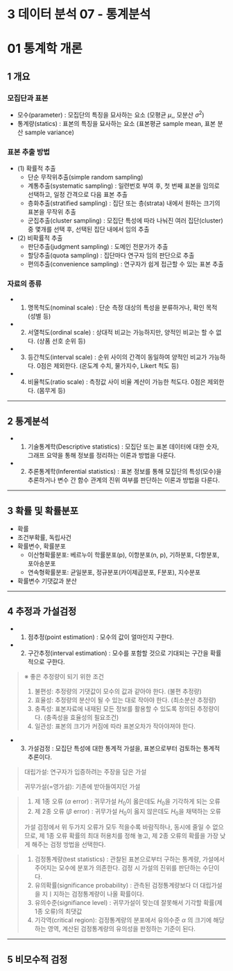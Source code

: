 # 3 데이터 분석 07 -  통계분석



# 01 통계학 개론

## 1 개요

### 모집단과 표본

* 모수(parameter) : 모집단의 특징을 묘사하는 요소 (모평균 $\mu$,, 모분산 $\sigma^2$)
* 통계량(statics) :  표본의 특징을 묘사하는 요소 (표본평균 sample mean, 표본 분산 sample variance)

### 표본 추출 방법

* (1) 확률적 추출
  * 단순 무작위추출(simple random sampling)
  * 계통추출(systematic sampling) : 일련번호 부여 후, 첫 번째 표본을 임의로 선택하고, 일정 간격으로 다음 표본 추출
  * 층화추출(stratified sampling) : 집단 또는 층(strata) 내에서 원하는 크기의 표본을 무작위 추출
  * 군집추출(cluster sampling) : 모집단 특성에 따라 나눠진 여러 집단(cluster) 중 몇개를 선택 후, 선택된 집단 내에서 임의 추출
* (2) 비확률적 추출
  * 판단추출(judgment sampling) : 도메인 전문가가 추출
  * 할당추출(quota sampling) : 집단마다 연구자 임의 판단으로 추출
  * 편의추출(convenience sampling) : 연구자가 쉽게 접근할 수 있는 표본 추출

### 자료의 종류

* 1) 명목척도(nominal scale) : 단순 측정 대상의 특성을 분류하거나, 확인 목적 (성별 등)
* 2) 서열척도(ordinal scale) : 상대적 비교는 가능하지만, 양적인 비교는 할 수 없다. (상품 선호 순위 등)
* 3) 등간척도(interval scale) : 순위 사이의 간격이 동일하여 양적인 비교가 가능하다. 0점은 제외한다. (온도계 수치, 물가지수, Likert 척도 등)
* 4) 비율척도(ratio scale) : 측정값 사이 비율 계산이 가능한 척도다. 0점은 제외한다. (몸무게 등)



---

## 2 통계분석

* 1) 기술통계학(Descriptive statistics) : 모집단 또는 표본 데이터에 대한 숫자, 그래프 요약을 통해 정보를 정리하는 이론과 방법을 다룬다.
* 2) 추론통계학(Inferential statistics) : 표본 정보를 통해 모집단의 특성(모수)을 추론하거나 변수 간 함수 관계의 진위 여부를 판단하는 이론과 방법을 다룬다.



---

## 3 확률 및 확률분포

* 확률
* 조건부확률, 독립사건
* 확률변수, 확률분포
  * 이산형확률분포: 베르누이 학률분포(p), 이항분포(n, p), 기하분포, 다항분포, 포아송분포
  * 연속형확률분포: 균일분포, 정규분포(카이제곱분포, F분포), 지수분포
* 확률변수 기댓값과 분산



---

## 4 추정과 가설검정

* 1) 점추정(point estimation) : 모수의 값이 얼마인지 구한다.
* 2) 구간추정(interval estimation) : 모수를 포함할 것으로 기대되는 구간을 확률적으로 구한다.

> ※ 좋은 추정량이 되기 위한 조건
>
> 1. 불편성: 추정량의 기댓값이 모수의 값과 같아야 한다. (불편 추정량)
> 2. 효율성: 추정량의 분산이 될 수 있는 대로 작아야 한다. (최소분산 추정량)
> 3. 충족성: 표본자료에 내재된 모든 정보를 활용할 수 있도록 정의된 추정량이다. (충족성을 효율성의 필요조건)
> 4. 일관성: 표본의 크기가 커짐에 따라 표본오차가 작아야져야 한다.

* 3) 가설검정 : 모집단 특성에 대한 통계적 가설을, 표본으로부터 검토하는 통계적 추론이다.

> 대립가설: 연구자가 입증하려는 주장을 담은 가설
>
> 귀무가설(=영가설): 기존에 받아들여지던 가설

> 1. 제 1종 오류 ($\alpha$ error) : 귀무가설 $H_0$이 옳은데도 $H_0$을 기각하게 되는 오류
> 2. 제 2종 오류 ($\beta$ error) : 귀무가설 $H_0$이 옳지 않은데도 $H_0$을 채택하는 오류
>
> 가설 검정에서 위 두가지 오류가 모두 적을수록 바람직하나, 동시에 줄일 수 없으므로, 제 1종 오류 확률의 최대 허용치를 정해 놓고, 제 2종 오류의 확률을 가장 낮게 해주는 검정 방법을 선택한다.

> 1. 검정통계량(test statistics) : 관찰된 표본으로부터 구하는 통계량, 가설에서 주어지는 모수에 분포가 의존한다. 검정 시 가설의 진위를 판단하는 수단이다.
> 2. 유의확률(significance probability) : 관측된 검정통계량보다 더 대립가설을 지ㅣ지하는 검정통계량이 나올 확률이다.
> 3. 유의수준(signifiance level) : 귀무가설이 맞는데 잘못해서 기각할 확률(제 1종 오류)의 최댓값
> 4. 기각역(critical region): 검정통계량의 분포에서 유의수준 $\alpha$ 의 크기에 해당하는 영역, 계산된 검정통계량의 유의성을 판정하는 기준이 된다.



---

## 5 비모수적 검정

